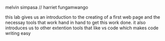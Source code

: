 melvin simpasa 
//
harriet fungamwango 

this lab gives us an introduction to the creating of a first web page and the necessay tools that work hand in hand to get this work done.
it also introduces us to other extention tools that like vs code which makes code writing easy
